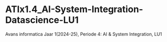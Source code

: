 # ATIx1.4_AI-System-Integration-Datascience-LU1
Avans informatica Jaar 1(2024-25), Periode 4: AI &amp; System Integration, LU1
